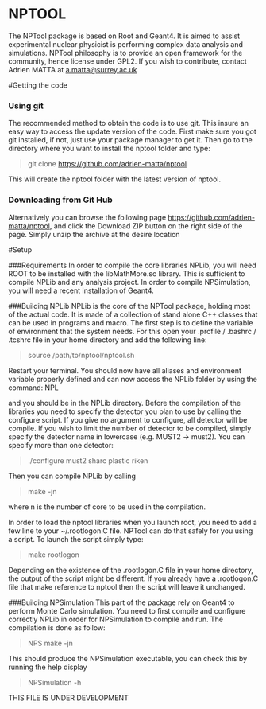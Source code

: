 NPTOOL
======

The NPTool package is based on Root and Geant4. It is aimed to assist experimental nuclear physicist is performing complex data analysis and simulations. NPTool philosophy is to provide an open framework for the community, hence license under GPL2. If you wish to contribute, contact Adrien MATTA at a.matta@surrey.ac.uk

#Getting the code
### Using git
The recommended method to obtain the code is to use git. This insure an easy way to access the update version of the code. First make sure you got git installed, if not, just use your package manager to get it. Then go to the directory where you want to install the nptool folder and type:

>git clone https://github.com/adrien-matta/nptool

This will create the nptool folder with the latest version of nptool.

### Downloading from Git Hub
Alternatively you can browse the following page https://github.com/adrien-matta/nptool, and click the Download ZIP button on the right side of the page. Simply unzip the archive at the desire location

#Setup

###Requirements
In order to compile the core libraries NPLib, you will need ROOT to be installed with the libMathMore.so library. This is sufficient to compile NPLib and any analysis project. In order to compile NPSimulation, you will need a recent installation of Geant4.

###Building NPLib
NPLib is the core of the NPTool package, holding most of the actual code. It is made of a collection of stand alone C++ classes that can be used in programs and macro. The first step is to define the variable of environment that the system needs. For this open your .profile / .bashrc / .tcshrc file in your home directory and add the following line:
>source /path/to/nptool/nptool.sh

Restart your terminal. You should now have all aliases and environment variable properly defined and can now access the NPLib folder by using the command:
NPL

and you should be in the NPLib directory. 
Before the compilation of the libraries you need to specify the detector you plan to use by calling the configure script. If you give no argument to configure, all detector will be compile. If you wish to limit the number of detector to be compiled, simply specify the detector name in lowercase (e.g. MUST2 -> must2). You can specify more than one detector:

>./configure must2 sharc plastic riken

Then you can compile NPLib by calling
>make -jn

where n is the number of core to be used in the compilation.

In order to load the nptool libraries when you launch root, you need to add a few line to your ~/.rootlogon.C file. NPTool can do that safely for you using a script. To launch the script simply type:
> make rootlogon

Depending on the existence of the .rootlogon.C file in your home directory, the output of the script might be different. If you already have a .rootlogon.C file that make reference to nptool then the script will leave it unchanged.

###Building NPSimulation
This part of the package rely on Geant4 to perform Monte Carlo simulation. You need to first compile and configure correctly NPLib in order for NPSimulation to compile and run. The compilation is done as follow:
>NPS
>make -jn

This should produce the NPSimulation executable, you can check this by running the help display
>NPSimulation -h



THIS FILE IS UNDER DEVELOPMENT
